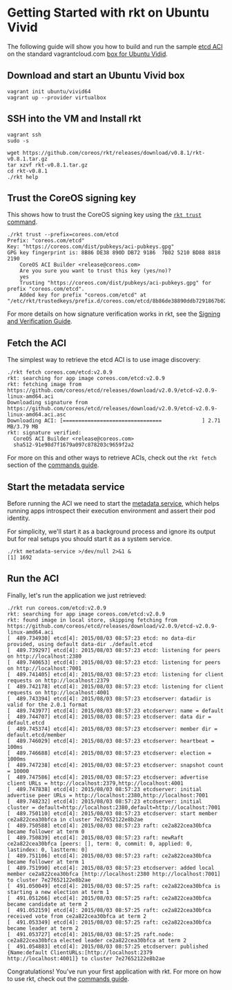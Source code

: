 # Getting Started with rkt on Ubuntu Vivid

The following guide will show you how to build and run the sample [etcd ACI](https://github.com/coreos/etcd/releases/download/v2.0.9/etcd-v2.0.9-linux-amd64.aci) on the standard vagrantcloud.com [box for Ubuntu Vidid](https://vagrantcloud.com/ubuntu/boxes/vivid64).


## Download and start an Ubuntu Vivid box

```
vagrant init ubuntu/vivid64
vagrant up --provider virtualbox
```

## SSH into the VM and Install rkt

```
vagrant ssh
sudo -s

wget https://github.com/coreos/rkt/releases/download/v0.8.1/rkt-v0.8.1.tar.gz
tar xzvf rkt-v0.8.1.tar.gz
cd rkt-v0.8.1
./rkt help
```

## Trust the CoreOS signing key

This shows how to trust the CoreOS signing key using the [`rkt trust` command](https://github.com/coreos/rkt/blob/master/Documentation/commands.md#rkt-trust). 

```
./rkt trust --prefix=coreos.com/etcd
Prefix: "coreos.com/etcd"
Key: "https://coreos.com/dist/pubkeys/aci-pubkeys.gpg"
GPG key fingerprint is: 8B86 DE38 890D DB72 9186  7B02 5210 BD88 8818 2190
	CoreOS ACI Builder <release@coreos.com>
	Are you sure you want to trust this key (yes/no)?
	yes
	Trusting "https://coreos.com/dist/pubkeys/aci-pubkeys.gpg" for prefix "coreos.com/etcd".
	Added key for prefix "coreos.com/etcd" at "/etc/rkt/trustedkeys/prefix.d/coreos.com/etcd/8b86de38890ddb7291867b025210bd8888182190"
```

For more details on how signature verification works in rkt, see the [Signing and Verification Guide](https://github.com/coreos/rkt/blob/master/Documentation/signing-and-verification-guide.md).

## Fetch the ACI

The simplest way to retrieve the etcd ACI is to use image discovery:

```
./rkt fetch coreos.com/etcd:v2.0.9 
rkt: searching for app image coreos.com/etcd:v2.0.9
rkt: fetching image from https://github.com/coreos/etcd/releases/download/v2.0.9/etcd-v2.0.9-linux-amd64.aci
Downloading signature from https://github.com/coreos/etcd/releases/download/v2.0.9/etcd-v2.0.9-linux-amd64.aci.asc
Downloading ACI: [================================             ] 2.71 MB/3.79 MB
rkt: signature verified: 
  CoreOS ACI Builder <release@coreos.com>
  sha512-91e98d7f1679a097c878203c9659f2a2
```

For more on this and other ways to retrieve ACIs, check out the `rkt fetch` section of the [commands guide](https://github.com/coreos/rkt/blob/master/Documentation/commands.md#rkt-fetch).

## Start the metadata service

Before running the ACI we need to start the [metadata service](https://github.com/coreos/rkt/blob/master/Documentation/subcommands/metadata-service.md), which helps running apps introspect their execution environment and assert their pod identity.

For simplicity, we'll start it as a background process and ignore its output but for real setups you should start it as a system service.

```
./rkt metadata-service >/dev/null 2>&1 &
[1] 1692
```

## Run the ACI

Finally, let's run the application we just retrieved:

```
./rkt run coreos.com/etcd:v2.0.9
rkt: searching for app image coreos.com/etcd:v2.0.9
rkt: found image in local store, skipping fetching from https://github.com/coreos/etcd/releases/download/v2.0.9/etcd-v2.0.9-linux-amd64.aci
[  489.734930] etcd[4]: 2015/08/03 08:57:23 etcd: no data-dir provided, using default data-dir ./default.etcd
[  489.739297] etcd[4]: 2015/08/03 08:57:23 etcd: listening for peers on http://localhost:2380
[  489.740653] etcd[4]: 2015/08/03 08:57:23 etcd: listening for peers on http://localhost:7001
[  489.741405] etcd[4]: 2015/08/03 08:57:23 etcd: listening for client requests on http://localhost:2379
[  489.742178] etcd[4]: 2015/08/03 08:57:23 etcd: listening for client requests on http://localhost:4001
[  489.743394] etcd[4]: 2015/08/03 08:57:23 etcdserver: datadir is valid for the 2.0.1 format
[  489.743977] etcd[4]: 2015/08/03 08:57:23 etcdserver: name = default
[  489.744707] etcd[4]: 2015/08/03 08:57:23 etcdserver: data dir = default.etcd
[  489.745374] etcd[4]: 2015/08/03 08:57:23 etcdserver: member dir = default.etcd/member
[  489.746029] etcd[4]: 2015/08/03 08:57:23 etcdserver: heartbeat = 100ms
[  489.746688] etcd[4]: 2015/08/03 08:57:23 etcdserver: election = 1000ms
[  489.747238] etcd[4]: 2015/08/03 08:57:23 etcdserver: snapshot count = 10000
[  489.747586] etcd[4]: 2015/08/03 08:57:23 etcdserver: advertise client URLs = http://localhost:2379,http://localhost:4001
[  489.747838] etcd[4]: 2015/08/03 08:57:23 etcdserver: initial advertise peer URLs = http://localhost:2380,http://localhost:7001
[  489.748232] etcd[4]: 2015/08/03 08:57:23 etcdserver: initial cluster = default=http://localhost:2380,default=http://localhost:7001
[  489.750110] etcd[4]: 2015/08/03 08:57:23 etcdserver: start member ce2a822cea30bfca in cluster 7e27652122e8b2ae
[  489.750588] etcd[4]: 2015/08/03 08:57:23 raft: ce2a822cea30bfca became follower at term 0
[  489.750839] etcd[4]: 2015/08/03 08:57:23 raft: newRaft ce2a822cea30bfca [peers: [], term: 0, commit: 0, applied: 0, lastindex: 0, lastterm: 0]
[  489.751106] etcd[4]: 2015/08/03 08:57:23 raft: ce2a822cea30bfca became follower at term 1
[  489.751990] etcd[4]: 2015/08/03 08:57:23 etcdserver: added local member ce2a822cea30bfca [http://localhost:2380 http://localhost:7001] to cluster 7e27652122e8b2ae
[  491.050049] etcd[4]: 2015/08/03 08:57:25 raft: ce2a822cea30bfca is starting a new election at term 1
[  491.051266] etcd[4]: 2015/08/03 08:57:25 raft: ce2a822cea30bfca became candidate at term 2
[  491.052159] etcd[4]: 2015/08/03 08:57:25 raft: ce2a822cea30bfca received vote from ce2a822cea30bfca at term 2
[  491.053349] etcd[4]: 2015/08/03 08:57:25 raft: ce2a822cea30bfca became leader at term 2
[  491.053727] etcd[4]: 2015/08/03 08:57:25 raft.node: ce2a822cea30bfca elected leader ce2a822cea30bfca at term 2
[  491.054883] etcd[4]: 2015/08/03 08:57:25 etcdserver: published {Name:default ClientURLs:[http://localhost:2379 http://localhost:4001]} to cluster 7e27652122e8b2ae
```

Congratulations! You've run your first application with rkt.
For more on how to use rkt, check out the [commands guide](https://github.com/coreos/rkt/blob/master/Documentation/commands.md).

